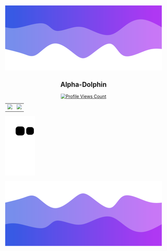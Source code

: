 ![Header](./header.png)

<h2 align="center">Alpha-Dolphin</h2>

<div align="center">
  <a href="https://github.com/Alpha-Dolphin">
  <p align="center">
    <img src="https://komarev.com/ghpvc/?username=Alpha-Dolphin&label=View+count" alt="Profile Views Count">
  </p>
</a>

<table>
  <tr>
    <td align="center" style="padding=0;width=50%;">
      <img src="https://github-readme-stats.vercel.app/api/?username=Alpha-Dolphin&title_color=4F8CC9&text_color=9f9f9f&show_icons=true&bg_color=00000000&hide_border=true&icon_color=4F8CC9&hide_title=true&count_private=true" />
    </td>
    <td align="center" style="padding=0;width=50%;">
      <img src="https://github-readme-stats.vercel.app/api/top-langs/?username=Alpha-Dolphin&show_icons=true&theme=dark" />  
    </td>
  </tr>
</table>

</div>

<img src="https://github.com/rafaballerini/rafaballerini/blob/output/github-contribution-grid-snake.svg" alt="sneke"></a>

![Footer](./footer.png)

